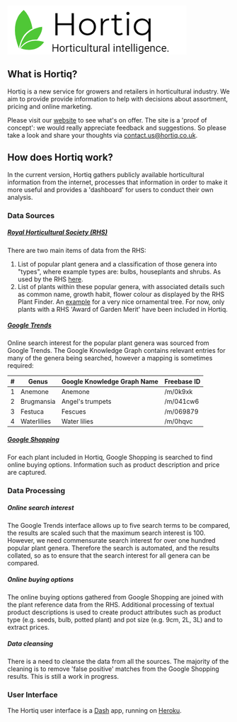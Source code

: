 

![](assets\hortiq-logo-black.png)



## What is Hortiq?

Hortiq is a new service for growers and retailers in horticultural industry. We aim to provide provide information to help with decisions about assortment, pricing and online marketing.

Please visit our [website](http://www.hortiq.co.uk/) to see what's on offer.  The site is a 'proof of concept': we would really appreciate feedback and suggestions.   So please take a look and share your thoughts via contact.us@hortiq.co.uk.



## How does Hortiq work?

In the current version, Hortiq gathers publicly available horticultural  information from the internet, processes that information in order to make it more useful and provides a 'dashboard' for users to conduct their own analysis.

### Data Sources

##### [Royal Horticultural Society (RHS)](https://www.rhs.org.uk/)

There are two main items of data from the RHS:

1. List of popular plant genera and a classification of those genera into "types", where example types are: bulbs, houseplants and shrubs.  As used by the RHS [here](https://www.rhs.org.uk/plants/popular).
2. List of plants within these popular genera, with associated details such as common name, growth habit, flower colour as displayed by the RHS Plant Finder.  An [example](https://www.rhs.org.uk/Plants/201715/Cornus-kousa-var-chinensis-Wisley-Queen/Details) for a very nice ornamental tree.  For now, only plants with a RHS 'Award of Garden Merit' have been included in Hortiq.

##### [Google Trends](https://trends.google.com/trends/?geo=GB)

Online search interest for the popular plant genera was sourced from Google Trends.   The Google Knowledge Graph contains relevant entries for many of the genera being searched, however a mapping is sometimes required:

| #    | Genus       | Google Knowledge Graph Name | Freebase ID |
| ---- | ----------- | --------------------------- | ----------- |
| 1    | Anemone     | Anemone                     | /m/0k9xk    |
| 2    | Brugmansia  | Angel's trumpets            | /m/041cw6   |
| 3    | Festuca     | Fescues                     | /m/069879   |
| 4    | Waterlilies | Water lilies                | /m/0hqvc    |

##### [Google Shopping](https://www.google.co.uk/shopping)

For each plant included in Hortiq, Google Shopping is searched to find online buying options.  Information such as product description and price are captured.



### Data Processing

##### Online search interest

The Google Trends interface allows up to five search terms to be compared, the results are scaled such that the maximum search interest is 100.  However, we need commensurate search interest for over one hundred popular plant genera.  Therefore the search is automated, and the results collated, so as to ensure that the search interest for all genera can be compared.



##### Online buying options

The online buying options gathered from Google Shopping are joined with the plant reference data from the RHS.  Additional processing of textual product descriptions is used to create product attributes such as product type (e.g. seeds, bulb, potted plant) and pot size (e.g. 9cm, 2L, 3L) and to extract prices.



##### Data cleansing

There is a need to cleanse the data from all the sources.  The majority of the cleaning is to remove 'false positive' matches from the Google Shopping results.  This is still a work in progress.



### User Interface

The Hortiq user interface is a [Dash](https://dash.plotly.com/) app, running on [Heroku](https://www.heroku.com/).

